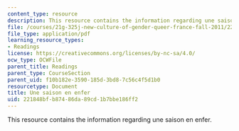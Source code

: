 ```yaml
---
content_type: resource
description: This resource contains the information regarding une saison en enfer.
file: /courses/21g-325j-new-culture-of-gender-queer-france-fall-2011/221848bfb87486da89cd1b7bbe186ff2_MIT21G_325JF11_Rimbaud.pdf
file_type: application/pdf
learning_resource_types:
- Readings
license: https://creativecommons.org/licenses/by-nc-sa/4.0/
ocw_type: OCWFile
parent_title: Readings
parent_type: CourseSection
parent_uid: f10b182e-3590-185d-3bd8-7c56c4f5d1b0
resourcetype: Document
title: Une saison en enfer
uid: 221848bf-b874-86da-89cd-1b7bbe186ff2
---
```

This resource contains the information regarding une saison en enfer.